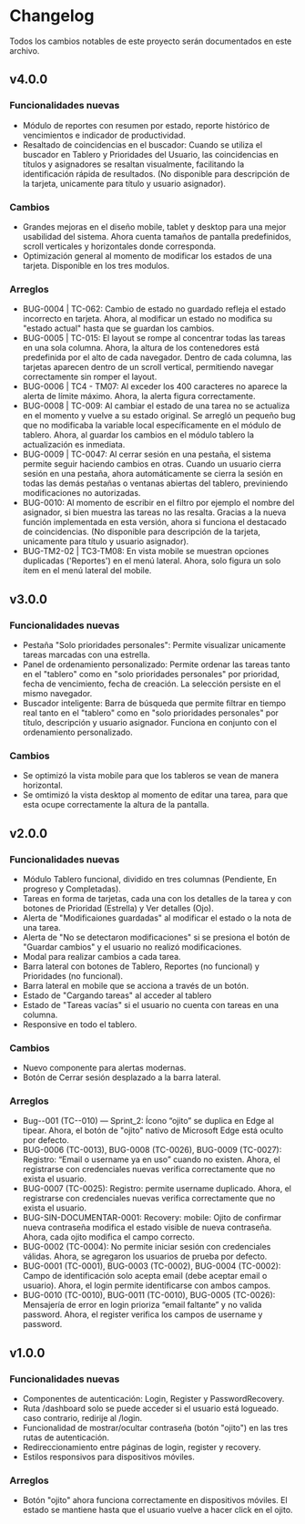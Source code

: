 # Changelog

Todos los cambios notables de este proyecto serán documentados en este archivo.

## v4.0.0

### Funcionalidades nuevas
- Módulo de reportes con resumen por estado, reporte histórico de vencimientos e indicador de productividad.
- Resaltado de coincidencias en el buscador: Cuando se utiliza el buscador en Tablero y Prioridades del Usuario, las coincidencias en títulos y asignadores se resaltan visualmente, facilitando la identificación rápida de resultados. (No disponible para descripción de la tarjeta, unicamente para título y usuario asignador).

### Cambios
- Grandes mejoras en el diseño mobile, tablet y desktop para una mejor usabilidad del sistema. Ahora cuenta tamaños de pantalla predefinidos, scroll verticales y horizontales donde corresponda.
- Optimización general al momento de modificar los estados de una tarjeta. Disponible en los tres modulos.

### Arreglos
- BUG-0004 | TC-062: Cambio de estado no guardado refleja el estado incorrecto en tarjeta. Ahora, al modificar un estado no modifica su "estado actual" hasta que se guardan los cambios.
- BUG-0005 | TC-015: El layout se rompe al concentrar todas las tareas en una sola columna. Ahora, la altura de los contenedores está predefinida por el alto de cada navegador. Dentro de cada columna, las tarjetas aparecen dentro de un scroll vertical, permitiendo navegar correctamente sin romper el layout.
- BUG-0006 | TC4 -  TM07: Al exceder los 400 caracteres no aparece la alerta de límite máximo. Ahora, la alerta figura correctamente.
- BUG-0008 | TC-009: Al cambiar el estado de una tarea no se actualiza en el momento y vuelve a su estado original. Se arregló un pequeño bug que no modificaba la variable local específicamente en el módulo de tablero. Ahora, al guardar los cambios en el módulo tablero la actualización es inmediata.
- BUG-0009 | TC-0047: Al cerrar sesión en una pestaña, el sistema permite seguir haciendo cambios en otras. Cuando un usuario cierra sesión en una pestaña, ahora automáticamente se cierra la sesión en todas las demás pestañas o ventanas abiertas del tablero, previniendo modificaciones no autorizadas.
- BUG-0010: Al momento de escribir en el filtro por ejemplo el nombre del asignador, si bien muestra las tareas no las resalta. Gracias a la nueva función implementada en esta versión, ahora si funciona el destacado de coincidencias. (No disponible para descripción de la tarjeta, unicamente para título y usuario asignador).
- BUG-TM2-02 | TC3-TM08: En vista mobile se muestran opciones duplicadas ('Reportes') en el menú lateral. Ahora, solo figura un solo ítem en el menú lateral del mobile.




## v3.0.0

### Funcionalidades nuevas
- Pestaña "Solo prioridades personales": Permite visualizar unicamente tareas marcadas con una estrella.
- Panel de ordenamiento personalizado: Permite ordenar las tareas tanto en el "tablero" como en "solo prioridades personales" por prioridad, fecha de vencimiento, fecha de creación. La selección persiste en el mismo navegador.
- Buscador inteligente: Barra de búsqueda que permite filtrar en tiempo real tanto en el "tablero" como en "solo prioridades personales" por título, descripción y usuario asignador. Funciona en conjunto con el ordenamiento personalizado.

### Cambios
- Se optimizó la vista mobile para que los tableros se vean de manera horizontal.
- Se omtimizó la vista desktop al momento de editar una tarea, para que esta ocupe correctamente la altura de la pantalla.



## v2.0.0

### Funcionalidades nuevas
- Módulo Tablero funcional, dividido en tres columnas (Pendiente, En progreso y Completadas).
- Tareas en forma de tarjetas, cada una con los detalles de la tarea y con botones de Prioridad (Estrella) y Ver detalles (Ojo).
- Alerta de "Modificaiones guardadas" al modificar el estado o la nota de una tarea.
- Alerta de "No se detectaron modificaciones" si se presiona el botón de "Guardar cambios" y el usuario no realizó modificaciones.
- Modal para realizar cambios a cada tarea.
- Barra lateral con botones de Tablero, Reportes (no funcional) y Prioridades (no funcional).
- Barra lateral en mobile que se acciona a través de un botón.
- Estado de "Cargando tareas" al acceder al tablero
- Estado de "Tareas vacías" si el usuario no cuenta con tareas en una columna.
- Responsive en todo el tablero.

### Cambios
- Nuevo componente para alertas modernas.
- Botón de Cerrar sesión desplazado a la barra lateral.

### Arreglos
- Bug--001 (TC--010) — Sprint_2: Ícono “ojito” se duplica en Edge al tipear. Ahora, el botón de "ojito" nativo de Microsoft Edge está oculto por defecto.
- BUG-0006 (TC-0013), BUG-0008 (TC-0026), BUG-0009 (TC-0027): Registro: “Email o username ya en uso” cuando no existen. Ahora, el registrarse con credenciales nuevas verifica correctamente que no exista el usuario.
- BUG-0007 (TC-0025): Registro: permite username duplicado. Ahora, el registrarse con credenciales nuevas verifica correctamente que no exista el usuario.
- BUG-SIN-DOCUMENTAR-0001: Recovery: mobile: Ojito de confirmar nueva contraseña modifica el estado visible de nueva contraseña. Ahora, cada ojito modifica el campo correcto. 
- BUG-0002 (TC-0004): No permite iniciar sesión con credenciales válidas. Ahora, se agregaron los usuarios de prueba por defecto.
- BUG-0001 (TC-0001), BUG-0003 (TC-0002), BUG-0004 (TC-0002): Campo de identificación solo acepta email (debe aceptar email o usuario). Ahora, el login permite identificarse con ambos campos.
- BUG-0010 (TC-0010), BUG-0011 (TC-0010), BUG-0005 (TC-0026): Mensajería de error en login prioriza “email faltante” y no valida password. Ahora, el register verifica los campos de username y password.





## v1.0.0

### Funcionalidades nuevas
- Componentes de autenticación: Login, Register y PasswordRecovery.
- Ruta /dashboard solo se puede acceder si el usuario está logueado. caso contrario, redirije al /login.
- Funcionalidad de mostrar/ocultar contraseña (botón "ojito") en las tres rutas de autenticación.
- Redireccionamiento entre páginas de login, register y recovery.
- Estilos responsivos para dispositivos móviles.

### Arreglos
- Botón "ojito" ahora funciona correctamente en dispositivos móviles. El estado se mantiene hasta que el usuario vuelve a hacer click en el ojito.
